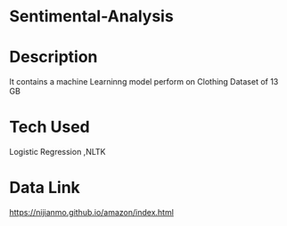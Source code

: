 # Sentimental-Analysis

# Description
It contains a machine Learninng model perform on Clothing Dataset of 13 GB 

# Tech Used
Logistic Regression
,NLTK

# Data Link
https://nijianmo.github.io/amazon/index.html


